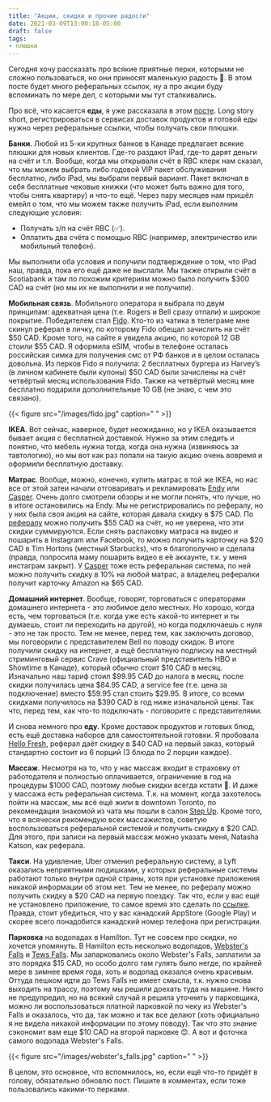 ```yaml
---
title: "Акции, скидки и прочие радости"
date: 2021-03-09T13:00:18-05:00
draft: false
tags:
- плюшки
---
```

Сегодня хочу рассказать про всякие приятные перки, которыми не сложно пользоваться, но они приносят маленькую радость 🤩. В этом посте будет много реферальных ссылок, ну а про акции буду вспоминать по мере дел, с которыми мы тут сталкивались.

Про всё, что касается **еды**, я уже рассказала в этом [посте](https://natashakatson.github.io/ru/posts/quarantine/). Long story short, регистрироваться в сервисах доставок продуктов и готовой еды нужно через реферальные ссылки, чтобы получать свои плюшки. 

**Банки**. Любой из 5-ки крупных банков в Канаде предлагает всякие плюшки для новых клиентов. Где-то раздают iPad, где-то дарят деньги на счёт и т.п. Вообще, когда мы открывали счёт в RBC клерк нам сказал, что мы можем выбрать либо годовой VIP пакет обслуживания бесплатно, либо iPad, мы выбрали первый вариант. Пакет включал в себя бесплатные чековые книжки (что может быть важно для того, чтобы снять квартиру) и что-то ещё. Через пару месяцев нам пришёл емейл о том, что мы можем также получить iPad, если выполним следующие условия:
- Получать з/п на счёт RBC (✅).
- Оплатить два счёта с помощью RBC (например, электричество или мобильный телефон).
  
Мы выполнили оба условия и получили подтверждение о том, что iPad наш, правда, пока его ещё даже не выслали. Мы также открыли счёт в Scotiabank и там по похожим критериям можно было получить $300 CAD на счёт (но мы их не выполнили и не получили).

**Мобильная связь**. Мобильного оператора я выбрала по двум принципам: адекватная цена (т.е. Rogers и Bell сразу отпали) и широкое покрытие. Победителем стал [Fido](https://referme.to/nataliiak-30n). Кто-то из чатика в телеграме мне скинул реферал в личку, по которому Fido обещал зачислить на счёт $50 CAD. Кроме того, на сайте я увидела акцию, по которой 12 GB стоили $55 CAD. Я оформила eSIM, чтобы в телефоне осталась российская симка для получения смс от РФ банков и в целом осталась довольна. Из перков Fido я получила:
2 бесплатных бургера из Harvey’s (в личном кабинете были купоны)
$50 CAD были зачислены на счёт четвёртый месяц использования Fido.
Также на четвёртый месяц мне бесплатно подарили дополнительные 10 GB (не знаю, с чем это связано).

{{< figure src="/images/fido.jpg" caption=" " >}}

**IKEA**. Вот сейчас, наверное, будет неожиданно, но у IKEA оказывается бывает акция с бесплатной доставкой. Нужно за этим следить и понятно, что мебель нужна тогда, когда она нужна (извиняюсь за тавтологию), но мы вот как раз попали на такую акцию очень вовремя и оформили бесплатную доставку.  

**Матрас**. Вообще, можно, конечно, купить матрас в той же IKEA, но нас все от этой затеи начали отговаривать и рекламировать [Endy](http://ssqt.co/mQjLqGn) или [Casper](http://fbuy.me/v/natyxe). Очень долго смотрели обзоры и не могли понять, что лучше, но в итоге остановились на Endy. Мы не регистрировались по рефералу, но у них была своя акция на сайте, которая давала скидку в $75 CAD. По [рефералу](http://ssqt.co/mQjLqGn) можно получить $55 CAD на счёт, но не уверена, что эти скидки суммируются. Если снять распаковку матраса на видео и пошарить в Instagram или Facebook, то можно получить карточку на $20 CAD в Tim Hortons (местный Starbucks), что я благополучно и сделала (правда, попросила маму пошарить видео в её аккаунте, т.к. у меня инстаграм закрыт). У [Casper](http://fbuy.me/v/natyxe) тоже есть реферальная система, по ней можно получить скидку в 10% на любой матрас, а владелец рефералки получит карточку Amazon на $65 CAD.

**Домашний интернет**. Вообще, говорят, торговаться с операторами домашнего интернета - это любимое дело местных. Но хорошо, когда есть, чем торговаться (т.е. когда уже есть какой-то интернет и ты думаешь, стоит ли переходить на другой), но когда подключаешь с нуля - это не так просто. Тем не менее, перед тем, как заключить договор, мы поговорили с представителем Bell по поводу скидок. В итоге получили скидку на интернет, а ещё бесплатную подписку на местный стриминговый сервис Crave (официальный представитель HBO и Showtime в Канаде), который обычно стоит $10 CAD в месяц. Изначально наш тариф стоил $99.95 CAD до налога в месяц, после скидки получилась цена $84.95 CAD, а service fee (т.е. цена за подключение) вместо $59.95 стал стоить $29.95. В итоге, со всеми скидками получилось на $390 CAD в год ниже изначальной цены. Так что, перед тем, как что-то подключать - поговорите с представителями.

И снова немного про **еду**. Кроме доставок продуктов и готовых блюд, есть ещё доставка наборов для самостоятельной готовки. Я пробовала [Hello Fresh](https://www.hellofresh.ca/pages/raf_lp11?c=HS-FMM1C88TY&utm_campaign=twitter_share_wp&utm_couponvalue=40&utm_invitername=Natasha&utm_medium=referral&utm_source=raf-share), реферал даёт скидку в $40 CAD на первый заказ, который стандартно состоит из 6 порций (3 блюда по 2 порции каждое).

**Массаж**. Несмотря на то, что у нас массаж входит в страховку от работодателя и полностью оплачивается, ограничение в год на процедуры $1000 CAD, поэтому любые скидки всегда кстати 🧠. И даже у массажа есть реферальная система. Т.к. на момент, когда захотелось пойти на массаж, мы всё ещё жили в downtown Toronto, по рекомендации знакомой из чата мы пошли в салон [Step Up](https://www.stepupclinic.com/adelaide). Кроме того, что я всячески рекомендую всех массажистов, советую воспользоваться реферальной системой и получить скидку в $20 CAD. Для этого, при записи на первый массаж можно указать меня, Natasha Katson, как реферала. 

**Такси**. На удивление, Uber отменил реферальную систему, а Lyft оказались неприятными людишками, у которых реферальные системы работают только внутри одной страны, хотя при установке приложения никакой информации об этом нет. Тем не менее, по рефералу можно получить скидку в $20 CAD на первую поездку. Так что, если у вас ещё не установлено приложение, то самое время это сделать по [ссылке](https://www.lyft.com/i/NATASHA00472?utm_medium=p2pi_iacc). Правда, стоит убедиться, что у вас канадский AppStore (Google Play) и скорее всего понадобится канадский номер телефона при регистрации.

**Парковка** на водопадах в Hamilton. Тут не совсем про скидки, но хочется упомянуть. В Hamilton есть несколько водопадов, [Webster\'s Falls](https://www.google.ca/maps/place/Webster's+Falls/@43.2762797,-79.9962569,14z/data=!4m5!3m4!1s0x882c838a27996be5:0xc0693dd003c5a9a4!8m2!3d43.2762797!4d-79.9808818) и [Tews Falls](https://www.google.ca/maps/place/Tews+Falls+(Reservation+Required)/@43.2700266,-80.018762,12.46z/data=!4m5!3m4!1s0x0:0xc85d281b7cf5a064!8m2!3d43.2807827!4d-79.9783659). Мы запарковались около Webster's Falls, заплатили за это порядка $15 CAD, но особо долго там гулять было негде, по крайней мере в зимнее время года, хоть и водопад оказался очень красивым. Оттуда пешком идти до Tews Falls не имеет смысла, т.к. нужно снова выходить на трассу, поэтому мы решили доехать туда на машине. Никто не предупредил, но на всякий случай я решила уточнить у парковщика, можно ли воспользоваться платной парковкой по чеку из Webster's Falls и оказалось, что да, так можно и так все делают (хоть официально я не видела никакой информации по этому поводу). Так что это знание сэкономит вам еще $10 CAD на второй парковке 😊. А вот и фоточка самого водопада Webster's Falls.

{{< figure src="/images/webster's_falls.jpg" caption=" " >}}

В целом, это основное, что вспомнилось, но, если ещё что-то придёт в голову, обязательно обновлю пост. Пишите в комментах, если тоже пользовались какими-то перками. 
